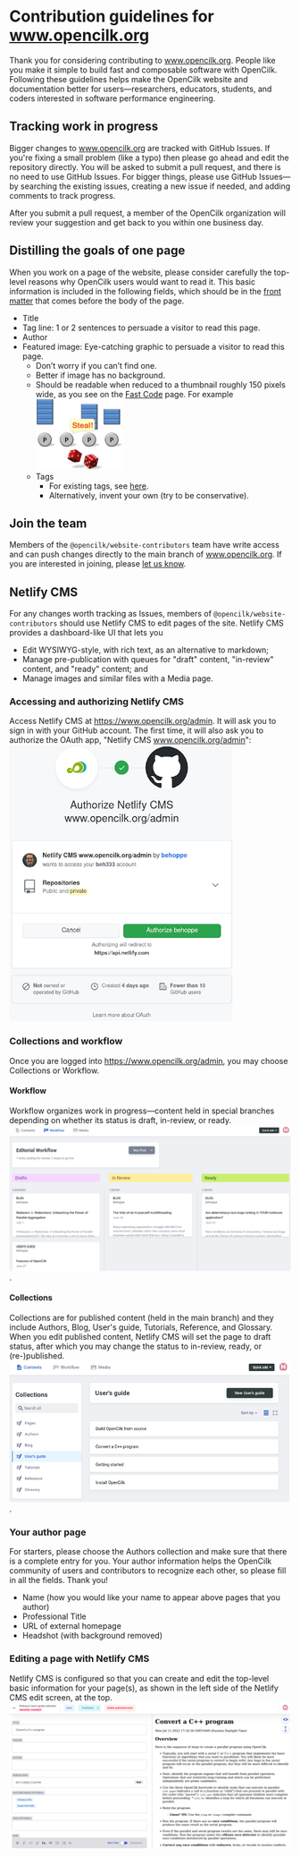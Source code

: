 # Contribution guidelines for www.opencilk.org

Thank you for considering contributing to www.opencilk.org. People like you make it simple to build fast and composable software with OpenCilk. Following these guidelines helps make the OpenCilk website and documentation better for users&mdash;researchers, educators, students, and coders interested in software performance engineering.

## Tracking work in progress

Bigger changes to www.opencilk.org are tracked with GitHub Issues. If you're fixing a small problem (like a typo) then please go ahead and 
edit the repository directly. You will be asked to submit a pull request, and there is no need to use GitHub Issues. For bigger things,
please use GitHub Issues&mdash;by searching the existing issues, creating a new issue if needed, and adding comments to track progress.

After you submit a pull request, a member of the OpenCilk organization will review your suggestion and get back to you within one business day.

## Distilling the goals of one page

When you work on a page of the website, please consider carefully the top-level reasons why OpenCilk users would want to read it. This basic information is included in the following fields, which should be in the [front matter](https://www.11ty.dev/docs/data-frontmatter/) that comes before the body of the page.

- Title
- Tag line: 1 or 2 sentences to persuade a visitor to read this page.
- Author
- Featured image: Eye-catching graphic to persuade a visitor to read this page.
  * Don’t worry if you can’t find one.
  * Better if image has no background.
  * Should be readable when reduced to a thumbnail roughly 150 pixels wide, as you see on the [Fast Code](/src/posts) page. For example </br>![random-work-steal](/src/img/random-work-steal-154px.png)
  * Tags
    - For existing tags, see [here](/src/tags/news/).
    - Alternatively, invent your own (try to be conservative).

## Join the team

Members of the `@opencilk/website-contributors` team have write access and can push changes directly to the main branch of www.opencilk.org.
If you are interested in joining, please [let us know](https://github.com/orgs/OpenCilk/discussions).

## Netlify CMS

For any changes worth tracking as Issues, members of `@opencilk/website-contributors` should use Netlify CMS to edit pages of the site. 
Netlify CMS provides a dashboard-like UI that lets you

- Edit WYSIWYG-style, with rich text, as an alternative to markdown;
- Manage pre-publication with queues for "draft" content, "in-review" content, and "ready" content; and
- Manage images and similar files with a Media page.

### Accessing and authorizing Netlify CMS

Access Netlify CMS at https://www.opencilk.org/admin. It will ask you to sign in with your GitHub account. The first time, it will also 
ask you to authorize the OAuth app, "Netlify CMS www.opencilk.org/admin": </br>![authorize-netlify-cms-oath](/src/img/authorize-netlify-cms-oauth.png)

### Collections and workflow

Once you are logged into https://www.opencilk.org/admin, you may choose Collections or Workflow.

#### Workflow 

Workflow organizes work in progress&mdash;content held in special branches depending on whether its status is draft, in-review, or ready.
</br>![netlify-cms-workflow](/src/img/netlify-cms-workflow.png).

#### Collections

Collections are for published content (held in the main branch) and they include Authors, Blog, User's guide, Tutorials, Reference, and Glossary.
When you edit published content, Netlify CMS will set the page to draft status, after which you may change the status to in-review, ready, or (re-)published.
</br>![netlify-cms-collections](/src/img/netlify-cms-collections.png).

### Your author page

For starters, please choose the Authors collection and make sure that there is a complete entry for you. Your author information helps the OpenCilk community of users and contributors to recognize each other, so please fill in all the fields. Thank you!

- Name (how you would like your name to appear above pages that you author)
- Professional Title
- URL of external homepage
- Headshot (with background removed)

### Editing a page with Netlify CMS

Netlify CMS is configured so that you can create and edit the top-level basic information for your page(s), as shown in the left side of the Netlify CMS edit screen, at the top. </br>![netlify-cms-editor](/src/img/netlify-cms-editor.png)
